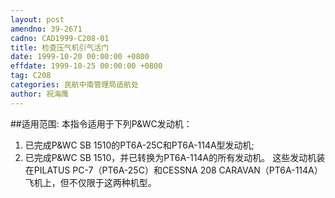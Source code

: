 ```yaml
---
layout: post
amendno: 39-2671
cadno: CAD1999-C208-01
title: 检查压气机引气活门
date: 1999-10-20 00:00:00 +0800
effdate: 1999-10-25 00:00:00 +0800
tag: C208
categories: 民航中南管理局适航处
author: 祝海鹰
---
```


##适用范围:
本指令适用于下列P&WC发动机：
1. 已完成P&WC SB 1510的PT6A-25C和PT6A-114A型发动机;
2. 已完成P&WC SB 1510，并已转换为PT6A-114A的所有发动机。
这些发动机装在PILATUS PC-7（PT6A-25C）和CESSNA 208 CARAVAN（PT6A-114A）飞机上，但不仅限于这两种机型。

